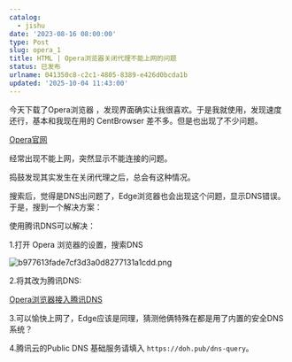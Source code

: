 ```yaml
---
catalog:
  - jishu
date: '2023-08-16 08:00:00'
type: Post
slug: opera_1
title: HTML | Opera浏览器关闭代理不能上网的问题
status: 已发布
urlname: 041350c8-c2c1-4805-8389-e426d0bcda1b
updated: '2025-10-04 11:43:00'
---
```


今天下载了Opera浏览器 ，发现界面确实让我很喜欢。于是我就使用，发现速度还行，基本和我现在用的 CentBrowser 差不多。但是也出现了不少问题。


[Opera官网](https://www.opera.com/zh-cn)


经常出现不能上网，突然显示不能连接的问题。


捣鼓发现其实发生在关闭代理之后，总会有这种情况。


搜索后，觉得是DNS出问题了，Edge浏览器也会出现这个问题，显示DNS错误。于是，搜到一个解决方案：


使用腾讯DNS可以解决：


1.打开 Opera 浏览器的设置，搜索DNS


![b977613fade7cf3d3a0d8277131a1cdd.png](https://main.qcloudimg.com/raw/b977613fade7cf3d3a0d8277131a1cdd.png)


2.将其改为腾讯DNS:


[Opera浏览器接入腾讯DNS](https://docs.dnspod.cn/public-dns/opera-public-dns/#:~:text=%E6%9C%AC%E6%96%87%E6%A1%A3%E6%8C%87%E5%AF%BC%E6%82%A8%E5%A6%82%E4%BD%95%E5%9C%A8%20Opera%20%E6%B5%8F%E8%A7%88%E5%99%A8%E4%B8%AD%E6%8E%A5%E5%85%A5%20Public%20DNS%20%E3%80%82%20%E6%93%8D%E4%BD%9C%E6%8C%87%E5%8D%97%20%E6%93%8D%E4%BD%9C%E6%AD%A5%E9%AA%A4,%E5%9C%A8%20Opera%20%E6%B5%8F%E8%A7%88%E5%99%A8%E5%9C%B0%E5%9D%80%E6%A0%8F%E4%B8%AD%EF%BC%8C%E8%BE%93%E5%85%A5%20opera%3A%2F%2Fsettings%20%E5%B9%B6%E5%9B%9E%E8%BD%A6%2C%E8%BF%9B%E5%85%A5%E5%B8%B8%E8%A7%84%E8%AE%BE%E7%BD%AE%E9%A1%B5%E9%9D%A2%E3%80%82%20%E5%B9%B6%E5%9C%A8%E6%90%9C%E7%B4%A2%E6%A1%86%E4%B8%AD%E8%BE%93%E5%85%A5%20DNS-over-HTTPS%20%E8%BF%9B%E8%A1%8C%E6%9F%A5%E6%89%BE%E3%80%82)


3.可以愉快上网了，Edge应该是同理，猜测他俩特殊在都是用了内置的安全DNS系统？


4.腾讯云的Public DNS 基础服务请填入 `https://doh.pub/dns-query`。

